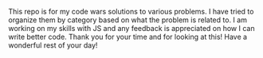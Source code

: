 This repo is for my code wars solutions to various problems. I have tried to organize them by category based on what the problem is related to. I am working on my skills with JS and any feedback is appreciated on how I can write better code. Thank you for your time and for looking at this! Have a wonderful rest of your day! 